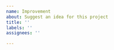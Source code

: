 ```yaml
---
name: Improvement
about: Suggest an idea for this project
title: ''
labels: ''
assignees: ''

---
```



